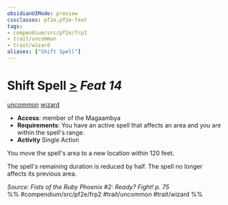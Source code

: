 ```yaml
---
obsidianUIMode: preview
cssclasses: pf2e,pf2e-feat
tags:
- compendium/src/pf2e/frp2
- trait/uncommon
- trait/wizard
aliases: ["Shift Spell"]
---
```

# Shift Spell  [>](rules/core-rulebook/chapter-9-playing-the-game.md#Actions "Single Action") *Feat 14*  
[uncommon](rules/traits/uncommon.md "Uncommon Rarity Trait")  [wizard](rules/traits/wizard.md "Wizard Class Trait")  

- **Access**: member of the Magaambya
- **Requirements**: You have an active spell that affects an area and you are within the spell's range.
- **Activity** Single Action

You move the spell's area to a new location within 120 feet.

The spell's remaining duration is reduced by half. The spell no longer affects its previous area.

*Source: Fists of the Ruby Phoenix #2: Ready? Fight! p. 75*  
%% #compendium/src/pf2e/frp2 #trait/uncommon #trait/wizard %%